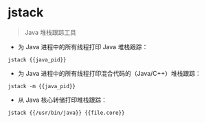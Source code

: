 # jstack

> Java 堆栈跟踪工具

- 为 Java 进程中的所有线程打印 Java 堆栈跟踪：

`jstack {{java_pid}}`

- 为 Java 进程中的所有线程打印混合代码的（Java/C++）堆栈跟踪：

`jstack -m {{java_pid}}`

- 从 Java 核心转储打印堆栈跟踪：

`jstack {{/usr/bin/java}} {{file.core}}`

[#]: contributors: ([Datura stramonium L.])